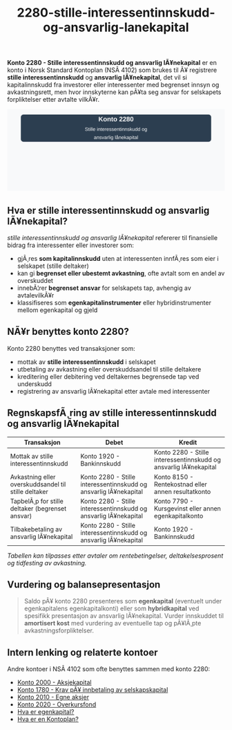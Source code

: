 ﻿---
title: "2280-stille-interessentinnskudd-og-ansvarlig-lanekapital"
meta_title: "2280-stille-interessentinnskudd-og-ansvarlig-lanekapital"
meta_description: '**Konto 2280 - Stille interessentinnskudd og ansvarlig lÃ¥nekapital** er en konto i Norsk Standard Kontoplan (NSÂ 4102) som brukes til Ã¥ registrere **stille in...'
slug: 2280-stille-interessentinnskudd-og-ansvarlig-lanekapital
type: blog
layout: pages/single
---

**Konto 2280 - Stille interessentinnskudd og ansvarlig lÃ¥nekapital** er en konto i Norsk Standard Kontoplan (NSÂ 4102) som brukes til Ã¥ registrere **stille interessentinnskudd** og **ansvarlig lÃ¥nekapital**, det vil si kapitalinnskudd fra investorer eller interessenter med begrenset innsyn og avkastningsrett, men hvor innskyterne kan pÃ¥ta seg ansvar for selskapets forpliktelser etter avtalte vilkÃ¥r.

![Illustrasjon av konto 2280 Stille interessentinnskudd og ansvarlig lÃ¥nekapital](2280-stille-interessentinnskudd-og-ansvarlig-lanekapital-image.svg)

## Hva er stille interessentinnskudd og ansvarlig lÃ¥nekapital?

*stille interessentinnskudd og ansvarlig lÃ¥nekapital* refererer til finansielle bidrag fra interessenter eller investorer som:

* gjÃ¸res **som kapitalinnskudd** uten at interessenten innfÃ¸res som eier i selskapet (stille deltaker)
* kan gi **begrenset eller ubestemt avkastning**, ofte avtalt som en andel av overskuddet
* innebÃ¦rer **begrenset ansvar** for selskapets tap, avhengig av avtalevilkÃ¥r
* klassifiseres som **egenkapitalinstrumenter** eller hybridinstrumenter mellom egenkapital og gjeld

## NÃ¥r benyttes konto 2280?

Konto 2280 benyttes ved transaksjoner som:

* mottak av **stille interessentinnskudd** i selskapet
* utbetaling av avkastning eller overskuddsandel til stille deltakere
* kreditering eller debitering ved deltakernes begrensede tap ved underskudd
* registrering av ansvarlig lÃ¥nekapital etter avtale med interessenter

## RegnskapsfÃ¸ring av stille interessentinnskudd og ansvarlig lÃ¥nekapital

| Transaksjon                                            | Debet                                                  | Kredit                                                  |
|--------------------------------------------------------|--------------------------------------------------------|---------------------------------------------------------|
| Mottak av stille interessentinnskudd                   | Konto 1920 - Bankinnskudd                              | Konto 2280 - Stille interessentinnskudd og ansvarlig lÃ¥nekapital   |
| Avkastning eller overskuddsandel til stille deltaker   | Konto 2280 - Stille interessentinnskudd og ansvarlig lÃ¥nekapital   | Konto 8150 - Rentekostnad eller annen resultatkonto        |
| TapbelÃ¸p for stille deltaker (begrenset ansvar)        | Konto 2280 - Stille interessentinnskudd og ansvarlig lÃ¥nekapital   | Konto 7790 - Kursgevinst eller annen egenkapitalkonto      |
| Tilbakebetaling av ansvarlig lÃ¥nekapital               | Konto 2280 - Stille interessentinnskudd og ansvarlig lÃ¥nekapital   | Konto 1920 - Bankinnskudd                                  |

_*Tabellen kan tilpasses etter avtaler om rentebetingelser, deltakelsesprosent og tidfesting av avkastning.*_

## Vurdering og balansepresentasjon

> Saldo pÃ¥ konto 2280 presenteres som **egenkapital** (eventuelt under egenkapitalens egenkapitalkonti) eller som **hybridkapital** ved spesifikk presentasjon av ansvarlig lÃ¥nekapital. Vurder innskuddet til **amortisert kost** med vurdering av eventuelle tap og pÃ¥lÃ¸pte avkastningsforpliktelser.

## Intern lenking og relaterte kontoer

Andre kontoer i NSÂ 4102 som ofte benyttes sammen med konto 2280:

* [Konto 2000 - Aksjekapital](/blogs/kontoplan/2000-aksjekapital "Konto 2000 - Aksjekapital i Norsk Standard Kontoplan")
* [Konto 1780 - Krav pÃ¥ innbetaling av selskapskapital](/blogs/kontoplan/1780-krav-pa-innbetaling-av-selskapskapital "Konto 1780 - Krav pÃ¥ innbetaling av selskapskapital i Norsk Standard Kontoplan")
* [Konto 2010 - Egne aksjer](/blogs/kontoplan/2010-egne-aksjer "Konto 2010 - Egne aksjer i Norsk Standard Kontoplan")
* [Konto 2020 - Overkursfond](/blogs/kontoplan/2020-overkursfond "Konto 2020 - Overkursfond i Norsk Standard Kontoplan")
* [Hva er egenkapital?](/blogs/regnskap/hva-er-egenkapital "Hva er Egenkapital? Komplett Guide til Egenkapital i Regnskap")
* [Hva er en Kontoplan?](/blogs/regnskap/hva-er-kontoplan "Hva er en Kontoplan? Komplett Guide til Kontoplaner i Norsk Regnskap")
